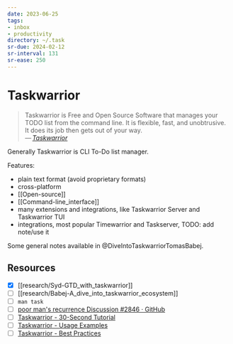 ```yaml
---
date: 2023-06-25
tags:
- inbox
- productivity
directory: ~/.task
sr-due: 2024-02-12
sr-interval: 131
sr-ease: 250
---
```


# Taskwarrior

> Taskwarrior is Free and Open Source Software that manages your TODO list from
> the command line. It is flexible, fast, and unobtrusive. It does its job then
> gets out of your way.\
> — <cite>[Taskwarrior](https://taskwarrior.org/)</cite>

Generally Taskwarrior is CLI To-Do list manager.

Features:
- plain text format (avoid proprietary formats)
- cross-platform
- [[Open-source]]
- [[Command-line_interface]]
- many extensions and integrations, like Taskwarrior Server and Taskwarrior TUI
- integrations, most popular Timewarrior and Taskserver, TODO: add note/use it

Some general notes available in @DiveIntoTaskwarriorTomasBabej.

## Resources

- [x] [[research/Syd-GTD_with_taskwarrior]]
- [ ] [[research/Babej-A_dive_into_taskwarrior_ecosystem]]
- [ ] `man task`
- [ ] [poor man's recurrence Discussion #2846 · GitHub](https://github.com/GothenburgBitFactory/taskwarrior/discussions/2846)
- [ ] [Taskwarrior - 30-Second Tutorial](https://taskwarrior.org/docs/30second.html)
- [ ] [Taskwarrior - Usage Examples](https://taskwarrior.org/docs/examples/)
- [ ] [Taskwarrior - Best Practices](https://taskwarrior.org/docs/best-practices/)
